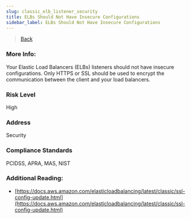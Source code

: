 ```yaml
---
slug: classic_elb_listener_security
title: ELBs Should Not Have Insecure Configurations
sidebar_label: ELBs Should Not Have Insecure Configurations
---
```

> [Back](../../elbmonitoring)

### More Info:
Your Elastic Load Balancers (ELBs) listeners should not have insecure configurations. Only HTTPS or SSL should be used to encrypt the communication between the client and your load balancers.

### Risk Level
High

### Address
Security

### Compliance Standards
PCIDSS, APRA, MAS, NIST

### Additional Reading:
- [https://docs.aws.amazon.com/elasticloadbalancing/latest/classic/ssl-config-update.html](https://docs.aws.amazon.com/elasticloadbalancing/latest/classic/ssl-config-update.html) 

